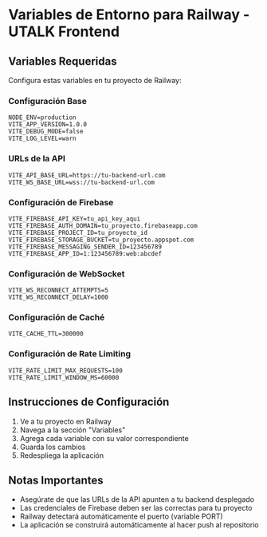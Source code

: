# Variables de Entorno para Railway - UTALK Frontend

## Variables Requeridas

Configura estas variables en tu proyecto de Railway:

### Configuración Base
```
NODE_ENV=production
VITE_APP_VERSION=1.0.0
VITE_DEBUG_MODE=false
VITE_LOG_LEVEL=warn
```

### URLs de la API
```
VITE_API_BASE_URL=https://tu-backend-url.com
VITE_WS_BASE_URL=wss://tu-backend-url.com
```

### Configuración de Firebase
```
VITE_FIREBASE_API_KEY=tu_api_key_aqui
VITE_FIREBASE_AUTH_DOMAIN=tu_proyecto.firebaseapp.com
VITE_FIREBASE_PROJECT_ID=tu_proyecto_id
VITE_FIREBASE_STORAGE_BUCKET=tu_proyecto.appspot.com
VITE_FIREBASE_MESSAGING_SENDER_ID=123456789
VITE_FIREBASE_APP_ID=1:123456789:web:abcdef
```

### Configuración de WebSocket
```
VITE_WS_RECONNECT_ATTEMPTS=5
VITE_WS_RECONNECT_DELAY=1000
```

### Configuración de Caché
```
VITE_CACHE_TTL=300000
```

### Configuración de Rate Limiting
```
VITE_RATE_LIMIT_MAX_REQUESTS=100
VITE_RATE_LIMIT_WINDOW_MS=60000
```

## Instrucciones de Configuración

1. Ve a tu proyecto en Railway
2. Navega a la sección "Variables"
3. Agrega cada variable con su valor correspondiente
4. Guarda los cambios
5. Redespliega la aplicación

## Notas Importantes

- Asegúrate de que las URLs de la API apunten a tu backend desplegado
- Las credenciales de Firebase deben ser las correctas para tu proyecto
- Railway detectará automáticamente el puerto (variable PORT)
- La aplicación se construirá automáticamente al hacer push al repositorio

